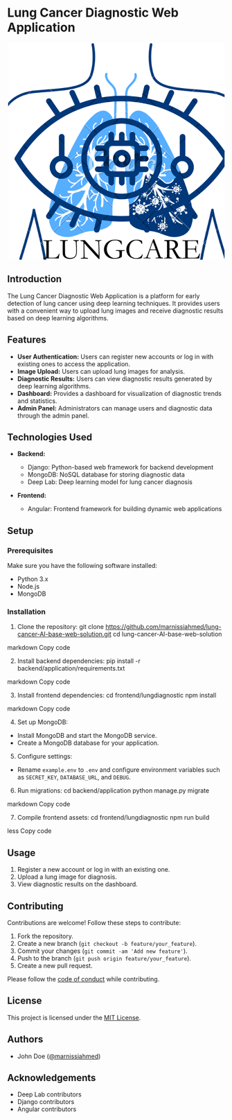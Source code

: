 # Lung Cancer Diagnostic Web Application

<div align="center">
  <img src="frontend/lungdiagnostic/src/assets/Lungcare.png" alt="Lung Cancer Diagnostic" />
</div>

## Introduction

The Lung Cancer Diagnostic Web Application is a platform for early detection of lung cancer using deep learning techniques. It provides users with a convenient way to upload lung images and receive diagnostic results based on deep learning algorithms.

## Features

- <strong>User Authentication:</strong> Users can register new accounts or log in with existing ones to access the application.
- <strong>Image Upload:</strong> Users can upload lung images for analysis.
- <strong>Diagnostic Results:</strong> Users can view diagnostic results generated by deep learning algorithms.
- <strong>Dashboard:</strong> Provides a dashboard for visualization of diagnostic trends and statistics.
- <strong>Admin Panel:</strong> Administrators can manage users and diagnostic data through the admin panel.

## Technologies Used

- <strong>Backend:</strong>
  - Django: Python-based web framework for backend development
  - MongoDB: NoSQL database for storing diagnostic data
  - Deep Lab: Deep learning model for lung cancer diagnosis
  
- <strong>Frontend:</strong>
  - Angular: Frontend framework for building dynamic web applications
  
## Setup

### Prerequisites

Make sure you have the following software installed:

- Python 3.x
- Node.js
- MongoDB

### Installation

1. Clone the repository:
git clone https://github.com/marnissiahmed/lung-cancer-AI-base-web-solution.git
cd lung-cancer-AI-base-web-solution

markdown
Copy code

2. Install backend dependencies:
pip install -r backend/application/requirements.txt

markdown
Copy code

3. Install frontend dependencies:
cd frontend/lungdiagnostic
npm install

markdown
Copy code

4. Set up MongoDB:
- Install MongoDB and start the MongoDB service.
- Create a MongoDB database for your application.

5. Configure settings:
- Rename `example.env` to `.env` and configure environment variables such as `SECRET_KEY`, `DATABASE_URL`, and `DEBUG`.

6. Run migrations:
cd backend/application
python manage.py migrate

markdown
Copy code

7. Compile frontend assets:
cd frontend/lungdiagnostic
npm run build

less
Copy code

## Usage

1. Register a new account or log in with an existing one.
2. Upload a lung image for diagnosis.
3. View diagnostic results on the dashboard.

## Contributing

Contributions are welcome! Follow these steps to contribute:

1. Fork the repository.
2. Create a new branch (`git checkout -b feature/your_feature`).
3. Commit your changes (`git commit -am 'Add new feature'`).
4. Push to the branch (`git push origin feature/your_feature`).
5. Create a new pull request.

Please follow the <a href="CODE_OF_CONDUCT.md">code of conduct</a> while contributing.

## License

This project is licensed under the <a href="LICENSE">MIT License</a>.

## Authors

- John Doe (<a href="https://github.com/marnissiahmed">@marnissiahmed</a>)

## Acknowledgements

- Deep Lab contributors
- Django contributors
- Angular contributors
